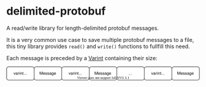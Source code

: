 # delimited-protobuf

A read/write library for length-delimited protobuf messages.

It is a very common use case to save multiple protobuf messages to a file, this tiny library provides `read()` and `write()` functions to fullfill this need.

Each message is preceded by a [Varint](https://developers.google.com/protocol-buffers/docs/encoding#varints) containing their size:

![File format](./images/file-format.svg)
